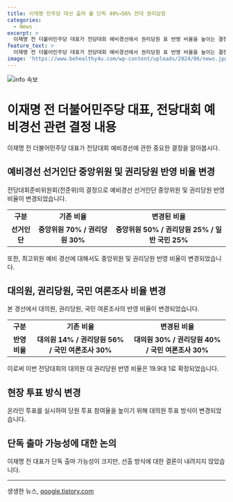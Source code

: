 ```yaml
---
title: 이재명 민주당 대선 출마 룰 단독 40%→56% 전대 권리당원
categories:
  - News
excerpt: >
  이재명 전 더불어민주당 대표가 전당대회 예비경선에서 권리당원 표 반영 비율을 높이는 결정이 내려졌다. 그러나 이재명 전 대표의 단독 출마 시 적용할 경선 규칙은 미정이다. 전준위는 중앙위원과 권리당원 비율을 조정하고, 온라인 투표 가능성을 모색 중이다. 단독 입후보 시 선출 방식은 논의 중이며, 당 내 변화가 예정되어 있어 클릭하고 싶은 기사가 될 전망이다.
feature_text: >
  이재명 전 더불어민주당 대표가 전당대회 예비경선에서 권리당원 표 반영 비율을 높이는 결정이 내려졌다. 그러나 이재명 전 대표의 단독 출마 시 적용할 경선 규칙은 미정이다. 전준위는 중앙위원과 권리당원 비율을 조정하고, 온라인 투표 가능성을 모색 중이다. 단독 입후보 시 선출 방식은 논의 중이며, 당 내 변화가 예정되어 있어 클릭하고 싶은 기사가 될 전망이다.
image: 'https://www.behealthy4u.com/wp-content/uploads/2024/06/news.jpg'
---
```


<p><img src="https://www.behealthy4u.com/wp-content/uploads/2024/06/news.jpg" alt="info 속보" /></p>

<h1>이재명 전 더불어민주당 대표, 전당대회 예비경선 관련 결정 내용</h1>

<p data-ke-size="size16">이재명 전 더불어민주당 대표가 전당대회 예비경선에 관한 중요한 결정을 알아봅시다.</p>

<h2 data-ke-size="size26">예비경선 선거인단 중앙위원 및 권리당원 반영 비율 변경</h2>

<p data-ke-size="size16">전당대회준비위원회(전준위)의 결정으로 예비경선 선거인단 중앙위원 및 권리당원 반영 비율이 변경되었습니다.</p>

<table>
  <tr>
    <td style="text-align: center; height: 17px;"><b>구분</b></td>
    <td style="text-align: center; height: 17px;"><b>기존 비율</b></td>
    <td style="text-align: center; height: 17px;"><b>변경된 비율</b></td>
  </tr>
  <tr>
    <td style="text-align: center; height: 17px;"><b>선거인단</b></td>
    <td style="text-align: center; height: 17px;"><b>중앙위원 70% / 권리당원 30%</b></td>
    <td style="text-align: center; height: 17px;"><b>중앙위원 50% / 권리당원 25% / 일반 국민 25%</b></td>
  </tr>
</table>

<p data-ke-size="size16">또한, 최고위원 예비 경선에 대해서도 중앙위원 및 권리당원 반영 비율이 변경되었습니다.</p>

<h2 data-ke-size="size26">대의원, 권리당원, 국민 여론조사 비율 변경</h2>

<p data-ke-size="size16">본 경선에서 대의원, 권리당원, 국민 여론조사의 반영 비율이 변경되었습니다.</p>

<table>
  <tr>
    <td style="text-align: center; height: 17px;"><b>구분</b></td>
    <td style="text-align: center; height: 17px;"><b>기존 비율</b></td>
    <td style="text-align: center; height: 17px;"><b>변경된 비율</b></td>
  </tr>
  <tr>
    <td style="text-align: center; height: 17px;"><b>반영 비율</b></td>
    <td style="text-align: center; height: 17px;"><b>대의원 14% / 권리당원 56% / 국민 여론조사 30%</b></td>
    <td style="text-align: center; height: 17px;"><b>대의원 30% / 권리당원 40% / 국민 여론조사 30%</b></td>
  </tr>
</table>

<p data-ke-size="size16">이로써 이번 전당대회의 대의원 대 권리당원 반영 비율은 19.9대 1로 확정되었습니다.</p>

<h2 data-ke-size="size26">현장 투표 방식 변경</h2>

<p data-ke-size="size16">온라인 투표를 실시하여 당원 투표 참여율을 높이기 위해 대의원 투표 방식이 변경되었습니다.</p>

<h2 data-ke-size="size26">단독 출마 가능성에 대한 논의</h2>

<p data-ke-size="size16">이재명 전 대표가 단독 출마 가능성이 크지만, 선출 방식에 대한 결론이 내려지지 않았습니다.</p>

<hr>
생생한 뉴스, <a href="https://qoogle.tistory.com" rel="dofollow">qoogle.tistory.com</a>


